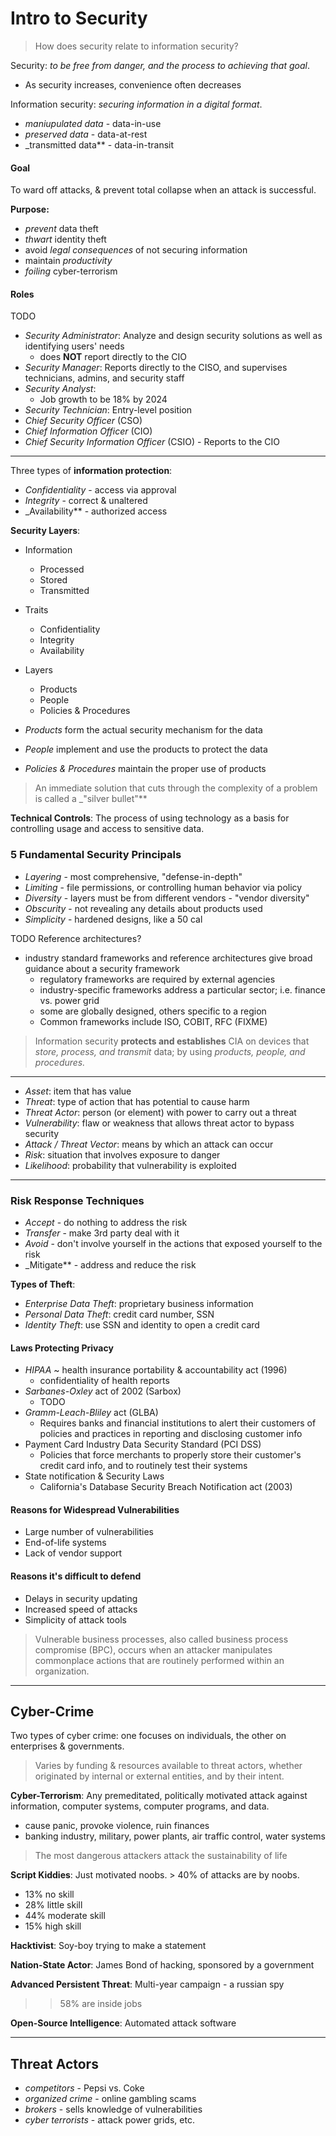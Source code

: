 Intro to Security
=====================

> How does security relate to information security?

Security: _to be free from danger, and the process to achieving that goal_.

- As security increases, convenience often decreases

Information security: _securing information in a digital format_.

- _maniupulated data_ - data-in-use
- _preserved data_ - data-at-rest
- _transmitted data** - data-in-transit

#### Goal

To ward off attacks, & prevent total collapse when an attack is successful.

**Purpose:**

- _prevent_ data theft
- _thwart_ identity theft
- avoid _legal consequences_ of not securing information
- maintain _productivity_
- _foiling_ cyber-terrorism

#### Roles

TODO

- _Security Administrator_: Analyze and design security solutions as well as identifying users' needs
  - does **NOT** report directly to the CIO
- _Security Manager_: Reports directly to the CISO, and supervises technicians, admins, and security staff
- _Security Analyst_:
  - Job growth to be 18% by 2024
- _Security Technician_: Entry-level position
- _Chief Security Officer_ (CSO)
- _Chief Information Officer_ (CIO)
- _Chief Security Information Officer_ (CSIO) - Reports to the CIO

---------------------------------

Three types of **information protection**:

- _Confidentiality_ - access via approval
- _Integrity_ - correct & unaltered
- _Availability** - authorized access

**Security Layers**:

- Information
  - Processed
  - Stored
  - Transmitted
- Traits
  - Confidentiality
  - Integrity
  - Availability
- Layers
  - Products
  - People
  - Policies & Procedures
  
- _Products_ form the actual security mechanism for the data
- _People_ implement and use the products to protect the data
- _Policies & Procedures_ maintain the proper use of products

> An immediate solution that cuts through the complexity of a problem is called a _"silver bullet"**

**Technical Controls**: The process of using technology as a basis for controlling usage and access to sensitive data.

### 5 Fundamental Security Principals

- _Layering_ - most comprehensive, "defense-in-depth"
- _Limiting_ - file permissions, or controlling human behavior via policy
- _Diversity_ - layers must be from different vendors - "vendor diversity"
- _Obscurity_ - not revealing any details about products used
- _Simplicity_ - hardened designs, like a 50 cal

TODO Reference architectures?

- industry standard frameworks and reference architectures give broad guidance about a security framework
  - regulatory frameworks are required by external agencies
  - industry-specific frameworks address a particular sector; i.e. finance vs. power grid
  - some are globally designed, others specific to a region
  - Common frameworks include ISO, COBIT, RFC (FIXME)
  
> Information security **protects and establishes** CIA on devices that
> _store, process, and transmit_ data; by using _products, people, and procedures._

--------------------------------

- _Asset_: item that has value
- _Threat_: type of action that has potential to cause harm
- _Threat Actor_: person (or element) with power to carry out a threat
- _Vulnerability_: flaw or weakness that allows threat actor to bypass security
- _Attack / Threat Vector_: means by which an attack can occur
- _Risk_: situation that involves exposure to danger
- _Likelihood_: probability that vulnerability is exploited

-------------------------------

### Risk Response Techniques

- _Accept_ - do nothing to address the risk
- _Transfer_ - make 3rd party deal with it
- _Avoid_ - don't involve yourself in the actions that exposed yourself to the risk
- _Mitigate** - address and reduce the risk

**Types of Theft**:

- _Enterprise Data Theft_: proprietary business information
- _Personal Data Theft_: credit card number, SSN
- _Identity Theft_: use SSN and identity to open a credit card

#### Laws Protecting Privacy

- _HIPAA_ ~ health insurance portability & accountability act (1996)
  - confidentiality of health reports
- _Sarbanes-Oxley_ act of 2002 (Sarbox)
  - TODO 
- _Gramm-Leach-Bliley_ act (GLBA)
  - Requires banks and financial institutions to alert their customers of policies
    and practices in reporting and disclosing customer info
- Payment Card Industry Data Security Standard (PCI DSS)
  - Policies that force merchants to properly store their customer's credit card info,
    and to routinely test their systems
- State notification & Security Laws
  - California's Database Security Breach Notification act (2003)

#### Reasons for Widespread Vulnerabilities

- Large number of vulnerabilities
- End-of-life systems
- Lack of vendor support

#### Reasons it's difficult to defend

- Delays in security updating
- Increased speed of attacks
- Simplicity of attack tools

> Vulnerable business processes, also called business process compromise (BPC),
> occurs when an attacker manipulates commonplace actions that are routinely
> performed within an organization.

-----------------------------

## Cyber-Crime

Two types of cyber crime: one focuses on individuals, the other on enterprises & governments.

> Varies by funding & resources available to threat actors, whether originated by
> internal or external entities, and by their intent.

**Cyber-Terrorism**: Any premeditated, politically motivated attack against information,
computer systems, computer programs, and data.

- cause panic, provoke violence, ruin finances
- banking industry, military, power plants, air traffic control, water systems

> The most dangerous attackers attack the sustainability of life

**Script Kiddies**: Just motivated noobs. > 40% of attacks are by noobs.

- 13% no skill
- 28% little skill
- 44% moderate skill
- 15% high skill

**Hacktivist**: Soy-boy trying to make a statement

**Nation-State Actor**: James Bond of hacking, sponsored by a government

**Advanced Persistent Threat**: Multi-year campaign - a russian spy

> > 58% are inside jobs

**Open-Source Intelligence**: Automated attack software

--------------------------------

## Threat Actors

- _competitors_ - Pepsi vs. Coke
- _organized crime_ - online gambling scams
- _brokers_ - sells knowledge of vulnerabilities
- _cyber terrorists_ - attack power grids, etc.
